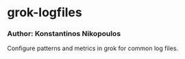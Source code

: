 # grok-logfiles
### Author: Konstantinos Nikopoulos

Configure patterns and metrics in grok for common log files.
